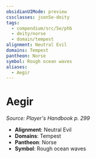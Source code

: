 ```yaml
---
obsidianUIMode: preview
cssclasses: json5e-deity
tags:
  - compendium/src/5e/phb
  - deity/norse
  - domain/tempest
alignment: Neutral Evil
domains: Tempest
pantheon: Norse
symbol: Rough ocean waves
aliases:
  - Aegir
---
```

# Aegir
*Source: Player's Handbook p. 299* 

- **Alignment**: Neutral Evil
- **Domains**: Tempest
- **Pantheon**: Norse
- **Symbol**: Rough ocean waves

